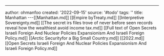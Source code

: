 ---
author: ohmanfoo
created: '2022-09-15'
source: '#todo'
tags: ''
title: Manhattan
---[[Manhattan.md]]
[[Empire byTreaty.md]]
[[Interpretive Sovereignty.md]]
[[The secret irs files trove of never before seen records reveal how the wealthiest avoid income tax.md]]
[[Full text of Open Secrets Israeli Foreign And Nuclear Policies Expansionism And Israeli Foreign Policy.md]]
[[Arctic Securityfor a Big Small Country.md]]
[[2022.md]]
[[Open Secrets Israeli Foreign And Nuclear Policies Expansionism And Israeli Foreign Policy.md]]
